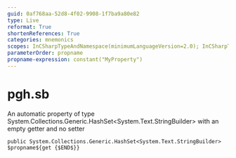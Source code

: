 ```yaml
---
guid: 0af768aa-52d8-4f02-9908-1f7ba9a80e82
type: Live
reformat: True
shortenReferences: True
categories: mnemonics
scopes: InCSharpTypeAndNamespace(minimumLanguageVersion=2.0); InCSharpTypeMember(minimumLanguageVersion=2.0)
parameterOrder: propname
propname-expression: constant("MyProperty")
---
```


# pgh.sb

An automatic property of type System.Collections.Generic.HashSet<System.Text.StringBuilder> with an empty getter and no setter

```
public System.Collections.Generic.HashSet<System.Text.StringBuilder> $propname${get {$END$}}
```

